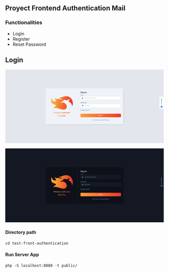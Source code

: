 ## Proyect Frontend Authentication Mail
### Functionalities
- Login
- Register
- Reset Password
## Login 
<p style="text-align:center;">
    <img src="https://raw.githubusercontent.com/devedcr/resources/main/image/test-front-authentication/authentication-light.png">
</p>

<p style="text-align: center">
    <img src="https://raw.githubusercontent.com/devedcr/resources/main/image/test-front-authentication/authentication-dark.png">
</p>

#### Directory path
```
cd test-front-authentication
```
#### Run Server App
```
php -S localhost:8080 -t public/
```
